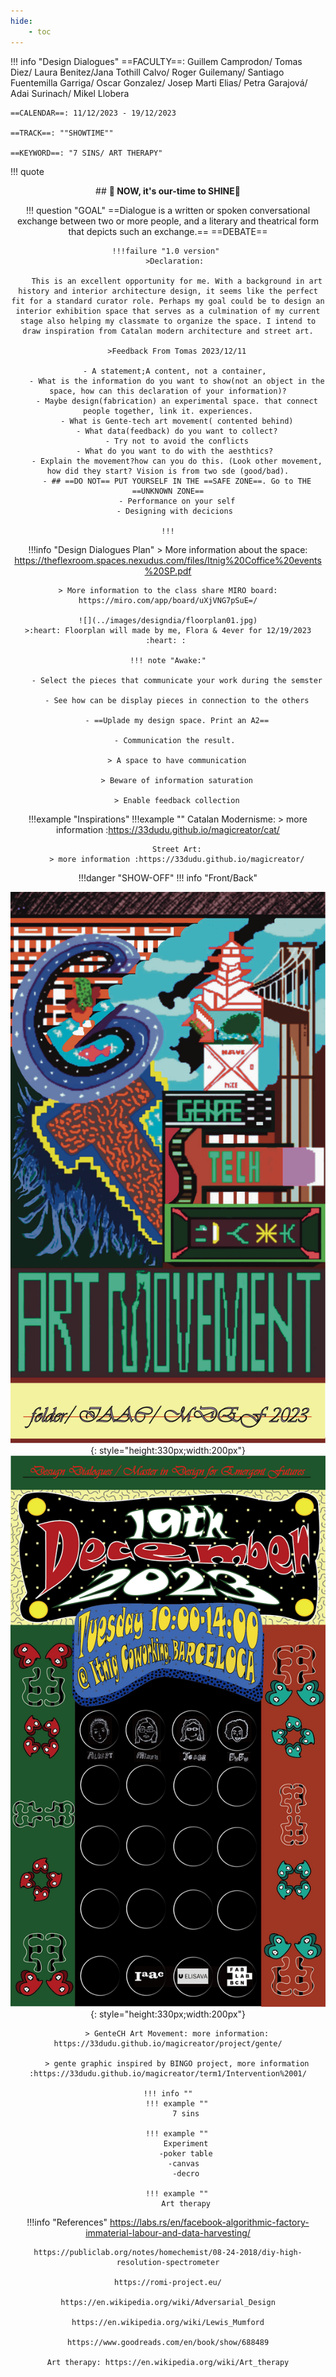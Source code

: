 ```yaml
---
hide:
    - toc
---
```

!!! info "Design Dialogues"
    ==FACULTY==: Guillem Camprodon/ Tomas Diez/ Laura Benitez/Jana Tothill Calvo/ Roger Guilemany/ Santiago Fuentemilla Garriga/ Oscar Gonzalez/ Josep Marti Elias/ Petra Garajová/ Adai Surinach/ Mikel Llobera
    
    ==CALENDAR==: 11/12/2023 - 19/12/2023

    ==TRACK==: ""SHOWTIME""

    ==KEYWORD==: "7 SINS/ ART THERAPY"


!!! quote
    <center>
    ## **:dizzy: NOW, it's our-time to SHINE:dizzy:**

!!! question "GOAL"
    ==Dialogue is a written or spoken conversational exchange between two or more people, and a literary and theatrical form that depicts such an exchange.==
    ==DEBATE==

    !!!failure "1.0 version" 
        >Declaration: 
        
        This is an excellent opportunity for me. With a background in art history and interior architecture design, it seems like the perfect fit for a standard curator role. Perhaps my goal could be to design an interior exhibition space that serves as a culmination of my current stage also helping my classmate to organize the space. I intend to draw inspiration from Catalan modern architecture and street art.
    
        >Feedback From Tomas 2023/12/11
        
        - A statement;A content, not a container, 
        - What is the information do you want to show(not an object in the space, how can this declaration of your information)?
        - Maybe design(fabrication) an experimental space. that connect people together, link it. experiences.
        - What is Gente-tech art movement( contented behind)
        - What data(feedback) do you want to collect?
        - Try not to avoid the conflicts
        - What do you want to do with the aesthtics? 
        - Explain the movement?how can you do this. (Look other movement, how did they start? Vision is from two sde (good/bad).
        - ## ==DO NOT== PUT YOURSELF IN THE ==SAFE ZONE==. Go to THE ==UNKNOWN ZONE==
        - Performance on your self
        - Designing with decicions 
    
    !!!

!!!info "Design Dialogues Plan"
    > More information about the space: https://theflexroom.spaces.nexudus.com/files/Itnig%20Coffice%20events%20SP.pdf

    > More information to the class share MIRO board:
    https://miro.com/app/board/uXjVNG7pSuE=/

    ![](../images/designdia/floorplan01.jpg)
    >:heart: Floorplan will made by me, Flora & 4ever for 12/19/2023 :heart: : 

    !!! note "Awake:"

        - Select the pieces that communicate your work during the semster

        - See how can be display pieces in connection to the others

        - ==Uplade my design space. Print an A2==

        - Communication the result. 

        > A space to have communication

        > Beware of information saturation

        > Enable feedback collection


!!!example "Inspirations"
    !!!example ""
        Catalan Modernisme:
        > more information :https://33dudu.github.io/magicreator/cat/

        Street Art:
        > more information :https://33dudu.github.io/magicreator/

!!!danger "SHOW-OFF"
    !!! info "Front/Back"
        <center>
        ![](../images/designdia/print01front.png){: style="height:330px;width:200px"}              ![](../images/designdia/print01back.png){: style="height:330px;width:200px"}   
        </center>   

        > GenteCH Art Movement: more information: https://33dudu.github.io/magicreator/project/gente/

        > gente graphic inspired by BINGO project, more information :https://33dudu.github.io/magicreator/term1/Intervention%2001/

    !!! info ""
        !!! example ""
            7 sins

        !!! example ""
            Experiment
            -poker table
            -canvas 
            -decro

        !!! example ""
            Art therapy



!!!info "References"
    https://labs.rs/en/facebook-algorithmic-factory-immaterial-labour-and-data-harvesting/

    https://publiclab.org/notes/homechemist/08-24-2018/diy-high-resolution-spectrometer

    https://romi-project.eu/

    https://en.wikipedia.org/wiki/Adversarial_Design

    https://en.wikipedia.org/wiki/Lewis_Mumford

    https://www.goodreads.com/en/book/show/688489

    Art therapy: https://en.wikipedia.org/wiki/Art_therapy